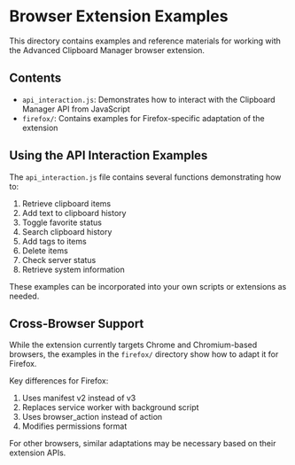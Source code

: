 # Browser Extension Examples

This directory contains examples and reference materials for working with the Advanced Clipboard Manager browser extension.

## Contents

- `api_interaction.js`: Demonstrates how to interact with the Clipboard Manager API from JavaScript
- `firefox/`: Contains examples for Firefox-specific adaptation of the extension

## Using the API Interaction Examples

The `api_interaction.js` file contains several functions demonstrating how to:

1. Retrieve clipboard items
2. Add text to clipboard history
3. Toggle favorite status
4. Search clipboard history
5. Add tags to items
6. Delete items
7. Check server status
8. Retrieve system information

These examples can be incorporated into your own scripts or extensions as needed.

## Cross-Browser Support

While the extension currently targets Chrome and Chromium-based browsers, the examples in the `firefox/` directory show how to adapt it for Firefox.

Key differences for Firefox:

1. Uses manifest v2 instead of v3
2. Replaces service worker with background script
3. Uses browser_action instead of action
4. Modifies permissions format

For other browsers, similar adaptations may be necessary based on their extension APIs.
